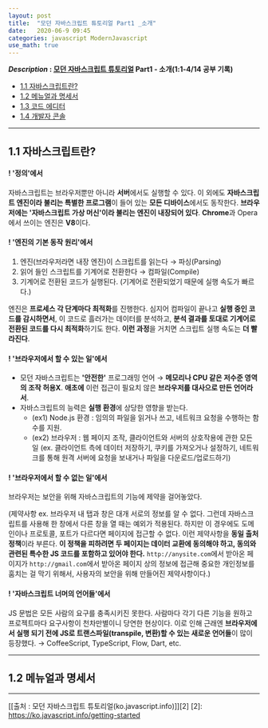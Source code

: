 ```yaml
---
layout: post
title:  "모던 자바스크립트 튜토리얼 Part1 _소개"
date:   2020-06-9 09:45 
categories: javascript ModernJavascript 
use_math: true
---
```


**_Description_ : [모던 자바스크립트 튜토리얼][1] Part1 - 소개(1:1-4/14 공부 기록)**

[1]: https://ko.javascript.info/getting-started
* [1.1 자바스크립트란?](#An-Introduction-to-Javascript)
* [1.2 메뉴얼과 명세서](#Manuals-and-Specifications)
* [1.3 코드 에디터](#Code-Editors)
* [1.4 개발자 콘솔](#Developer-Console)

***

## 1.1 자바스크립트란?<a id="An-Introduction-to-Javascript"></a>

#### ! '정의'에서

자바스크립트는 브라우저뿐만 아니라 **서버**에서도 실행할 수 있다. 이 외에도 **자바스크립트 엔진이라 불리는 특별한 프로그램**이 들어 있는 **모든 디바이스**에서도 동작한다. **브라우저에는 '자바스크립트 가상 머신'이라 불리는 엔진이 내장되어 있다**. **Chrome**과 Opera에서 쓰이는 엔진은 **V8**이다.


#### ! '엔진의 기본 동작 원리'에서

1. 엔진(브라우저라면 내장 엔진)이 스크립트를 읽는다 → 파싱(Parsing)
2. 읽어 들인 스크립트를 기계어로 전환한다 → 컴파일(Compile)
3. 기계어로 전환된 코드가 실행된다. (기계어로 전환되었기 때문에 실행 속도가 빠르다.)

엔진은 **프로세스 각 단계마다 최적화**를 진행한다. 심지어 컴파일이 끝나고 **실행 중인 코드를 감시하면서**, 이 코드로 흘러가는 데이터를 분석하고, **분석 결과를 토대로 기계어로 전환된 코드를 다시 최적화**하기도 한다. **이런 과정**을 거치면 스크립트 실행 속도는 **더 빨라진다**.


#### ! '브라우저에서 할 수 있는 일'에서

* 모던 자바스크립트는 **'안전한'** 프로그래밍 언어 → **메모리나 CPU 같은 저수준 영역의 조작 허용X**. **애초에** 이런 접근이 필요치 않은 **브라우저를 대사으로 만든 언어라서**.
* 자바스크립트의 능력은 **실행 환경**에 상당한 영향을 받는다. 
  * (ex1) Node.js 환경 : 임의의 파일을 읽거나 쓰고, 네트워크 요청을 수행하는 함수를 지원.
  * (ex2) 브라우저 : 웹 페이지 조작, 클라이언트와 서버의 상호작용에 관한 모든 일 (ex. 클라이언트 측에 데이터 저장하기, 쿠키를 가져오거나 설정하기, 네트워크를 통해 원격 서버에 요청을 보내거나 파일을 다운로드/업로드하기)


#### ! '브라우저에서 할 수 없는 일'에서

브라우저는 보안을 위해 자바스크립트의 기능에 제약을 걸어놓았다.

(제약사항 ex. 브라우저 내 탭과 창은 대개 서로의 정보를 알 수 없다. 그런데 자바스크립트를 사용해 한 창에서 다른 창을 열 때는 예외가 적용된다. 하지만 이 경우에도 도메인이나 프로토콜, 포트가 다르다면 페이지에 접근할 수 없다. 이런 제약사항을 **동일 출처 정책**이라 부른다. **이 정책을 피하려면 두 페이지는 데이터 교환에 동의해야 하고, 동의와 관련된 특수한 JS 코드를 포함하고 있어야 한다.** `http://anysite.com`에서 받아온 페이지가 `http://gmail.com`에서 받아온 페이지 상의 정보에 접근해 중요한 개인정보를 훔치는 걸 막기 위해서, 사용자의 보안을 위해 만들어진 제약사항이다.) 


#### ! '자바스크립트 너머의 언어들'에서

JS 문법은 모든 사람의 요구를 충족시키진 못한다. 사람마다 각기 다른 기능을 원하고 프로젝트마다 요구사항이 천차만별이니 당연한 현상이다. 이로 인해 근래엔 **브라우저에서 실행 되기 전에 JS로 트랜스파일(transpile, 변환)할 수 있는 새로운 언어들**이 많이 등장했다. → CoffeeScript, TypeScript, Flow, Dart, etc.

***

## 1.2 메뉴얼과 명세서<a id="Manuals-and-Specifications"></a>

***

[[출처 : 모던 자바스크립트 튜토리얼(ko.javascript.info)]][2]
[2]: https://ko.javascript.info/getting-started

